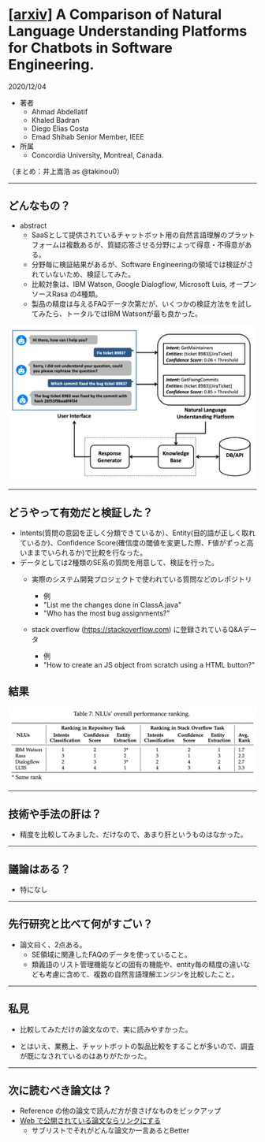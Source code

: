 [\[arxiv\]](https://arxiv.org/abs/2012.02640) A Comparison of Natural Language Understanding Platforms for Chatbots in Software Engineering.
===

2020/12/04
+ 著者
	+ Ahmad Abdellatif
	+ Khaled Badran
	+ Diego Elias Costa
	+ Emad Shihab Senior Member, IEEE
+ 所属
	+ Concordia University, Montreal, Canada.

（まとめ：井上嵩浩 as @takinou0）

---

## どんなもの？

+ abstract
	+ SaaSとして提供されているチャットボット用の自然言語理解のプラットフォームは複数あるが、質疑応答させる分野によって得意・不得意がある。
	+ 分野毎に検証結果があるが、Software Engineeringの領域では検証がされていないため、検証してみた。
	+ 比較対象は、IBM Watson, Google Dialogflow, Microsoft Luis, オープンソースRasa の4種類。
	+ 製品の精度は与えるFAQデータ次第だが、いくつかの検証方法をを試してみたら、トータルではIBM Watsonが最も良かった。

![figure1](figure1_overview.png)

---

## どうやって有効だと検証した？

+ Intents(質問の意図を正しく分類できているか）、Entity(目的語が正しく取れているか)、Confidence Score(確信度の閾値を変更した際、F値がずっと高いままでいられるか)で比較を行なった。
+ データとしては2種類のSE系の質問を用意して、検証を行った。
	+ 実際のシステム開発プロジェクトで使われている質問などのレポジトリ
		+ 例
		+ "List me the changes done in ClassA.java"
		+ "Who has the most bug assignments?"
		
	+ stack overflow (https://stackoverflow.com) に登録されているQ&Aデータ
		+ 例
		+ "How to create an JS object from scratch using a HTML button?"
		
## 結果
![figure7](table7_overall_ranking.png)

---

## 技術や手法の肝は？

+ 精度を比較してみました、だけなので、あまり肝というものはなかった。

---

## 議論はある？

- 特になし

---

## 先行研究と比べて何がすごい？

+ 論文曰く、2点ある。
	+ SE領域に関連したFAQのデータを使っていること。
	+ 類義語のリスト管理機能などの固有の機能や、entity毎の精度の違いなども考慮に含めて、複数の自然言語理解エンジンを比較したこと。
---

## 私見
+ 比較してみただけの論文なので、実に読みやすかった。
- とはいえ、業務上、チャットボットの製品比較をすることが多いので、調査が既になされているのはありがたかった。


---

## 次に読むべき論文は？

+ Reference の他の論文で読んだ方が良さげなものをピックアップ
+ [Web で公開されている論文ならリンクにする](https://arxiv.org/pdf/1710.05941.pdf)
    + サブリストでそれがどんな論文か一言あるとBetter
